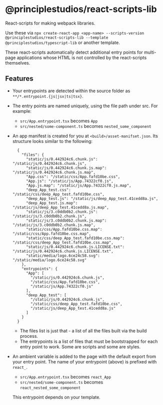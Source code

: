 # @principlestudios/react-scripts-lib

React-scripts for making webpack libraries.

Use these via `npx create-react-app <app-name> --scripts-version @principlestudios/react-scripts-lib --template @principlestudios/typescript-lib` or another template.

These react-scripts automatically detect additional entry points for multi-page applications whose HTML is not controlled by the react-scripts themselves.

## Features

- Your entrypoints are detected within the source folder as `**/*.entrypoint.{js|jsx|ts|tsx}`.
- The entry points are named uniquely, using the file path under src. For example:
  - `src/App.entrypoint.tsx` becomes `App`
  - `src/nested/some-component.ts` becomes `nested_some_component`
- An app manifest is created for you at `<build>/asset-manifset.json`. Its structure looks similar to the following:

        {
          "files": {
            "static/js/0.442924c6.chunk.js": "/static/js/0.442924c6.chunk.js",
            "static/js/0.442924c6.chunk.js.map": "/static/js/0.442924c6.chunk.js.map",
            "App.css": "/static/css/App.fafd10be.css",
            "App.js": "/static/js/App.74322cf0.js",
            "App.js.map": "/static/js/App.74322cf0.js.map",
            "deep_App_test.css": "/static/css/deep_App_test.fafd10be.css",
            "deep_App_test.js": "/static/js/deep_App_test.41cedd8a.js",
            "deep_App_test.js.map": "/static/js/deep_App_test.41cedd8a.js.map",
            "static/js/3.c0ddb0b2.chunk.js": "/static/js/3.c0ddb0b2.chunk.js",
            "static/js/3.c0ddb0b2.chunk.js.map": "/static/js/3.c0ddb0b2.chunk.js.map",
            "static/css/App.fafd10be.css.map": "/static/css/App.fafd10be.css.map",
            "static/css/deep_App_test.fafd10be.css.map": "/static/css/deep_App_test.fafd10be.css.map",
            "static/js/0.442924c6.chunk.js.LICENSE.txt": "/static/js/0.442924c6.chunk.js.LICENSE.txt",
            "static/media/logo.6ce24c58.svg": "/static/media/logo.6ce24c58.svg"
          },
          "entrypoints": {
            "App": [
              "/static/js/0.442924c6.chunk.js",
              "/static/css/App.fafd10be.css",
              "/static/js/App.74322cf0.js"
            ],
            "deep_App_test": [
              "/static/js/0.442924c6.chunk.js",
              "/static/css/deep_App_test.fafd10be.css",
              "/static/js/deep_App_test.41cedd8a.js"
            ]
          }
        }

  - The files list is just that - a list of all the files built via the build process.
  - The entrypoints is a list of files that must be bootstrapped for each entry point to work. Some are scripts and some are styles.

- An ambient variable is added to the page with the default export from your entry point. The name of your entrypoint (above) is prefixed with `react_`.

  - `src/App.entrypoint.tsx` becomes `react_App`
  - `src/nested/some-component.ts` becomes `react_nested_some_component`

  This entrypoint depends on your template.
